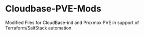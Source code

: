 # Cloudbase-PVE-Mods
Modified Files for CloudBase-init and Proxmox PVE in support of Terraform/SaltStack automation

